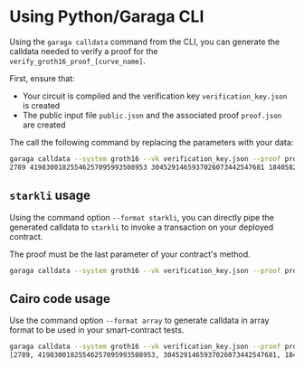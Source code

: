# Using Python/Garaga CLI

Using the `garaga calldata` command from the CLI, you can generate the calldata needed to verify a proof for the `verify_groth16_proof_[curve_name]`.

First, ensure that:
 - Your circuit is compiled and the verification key `verification_key.json` is created
 - The public input file `public.json` and the associated proof `proof.json` are created

The call the following command by replacing the parameters with your data:

```bash
garaga calldata --system groth16 --vk verification_key.json --proof proof.json --public-inputs public.json
2789 41983001825546257095993508953 3045291465937026073442547681 1840582864647114302 0 69020349870260156176548317333 16784567729677911275297018120 1865382613176499468 0 51545988015561248414407597558 44248521764831362261757723052 8850086 ...
```

## `starkli` usage

Using the command option `--format starkli`,
you can directly pipe the generated calldata to `starkli` to invoke a transaction on your deployed contract. 

The proof must be the last parameter of your contract's method.

```bash
garaga calldata --system groth16 --vk verification_key.json --proof proof.json --public-inputs public.json --format starkli | xargs starkli invoke --keystore-password $KEYSTORE_PASSWORD --watch $YOUR_CONTRACT your_verify_method YOUR_PARAMETERS
```

## Cairo code usage

Use the command option `--format array` to generate calldata in array format to be used in your smart-contract tests.

```bash
garaga calldata --system groth16 --vk verification_key.json --proof proof.json --public-inputs public.json --format array
[2789, 41983001825546257095993508953, 3045291465937026073442547681, 1840582864647114302, 0, 69020349870260156176548317333, 16784567729677911275297018120, 1865382613176499468, 0, 51545988015561248414407597558, 44248521764831362261757723052, 88500861247646845, 0, ... ]
```